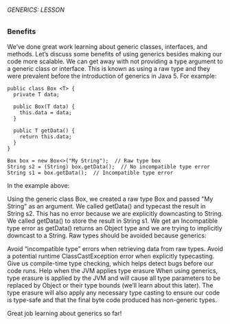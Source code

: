 ###### GENERICS: LESSON

### Benefits

We’ve done great work learning about generic classes, interfaces, and methods. Let’s discuss some benefits of using generics besides making our code more scalable. We can get away with not providing a type argument to a generic class or interface. This is known as using a raw type and they were prevalent before the introduction of generics in Java 5. For example:
```
public class Box <T> {
  private T data;
 
  public Box(T data) {
    this.data = data; 
  }
 
  public T getData() {
    return this.data;
  }  
}
 
Box box = new Box<>("My String");  // Raw type box
String s2 = (String) box.getData();  // No incompatible type error
String s1 = box.getData();  // Incompatible type error
```
In the example above:

Using the generic class Box, we created a raw type Box and passed "My String" as an argument.
We called getData() and typecast the result in String s2. This has no error because we are explicitly downcasting to String.
We called getData() to store the result in String s1. We get an Incompatible type error as getData() returns an Object type and we are trying to implicitly downcast to a String.
Raw types should be avoided because generics:

Avoid “incompatible type” errors when retrieving data from raw types.
Avoid a potential runtime ClassCastException error when explicitly typecasting.
Give us compile-time type checking, which helps detect bugs before our code runs.
Help when the JVM applies type erasure
When using generics, type erasure is applied by the JVM and will cause all type parameters to be replaced by Object or their type bounds (we’ll learn about this later). The type erasure will also apply any necessary type casting to ensure our code is type-safe and that the final byte code produced has non-generic types.

Great job learning about generics so far!